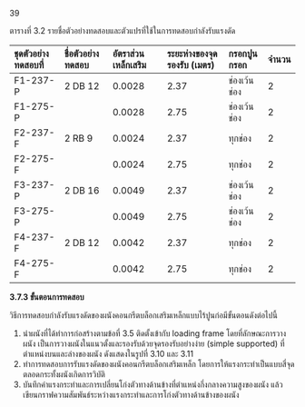 
39

ตารางที่ 3.2 รายชื่อตัวอย่างทดสอบและตัวแปรที่ใช้ในการทดสอบกำลังรับแรงดัด

| ชุดตัวอย่าง ทดสอบที่ | ชื่อตัวอย่าง ทดสอบ | อัตราส่วน เหล็กเสริม | ระยะห่างของจุด รองรับ (เมตร) | กรอกปูน กรอก | จำนวน |
| :------------- | :------------- | :-------------- | :----------------- | :------------ | :------ |
| F1-237-P       | 2 DB 12        | 0.0028          | 2.37               | ช่องเว้นช่อง | 2       |
| F1-275-P       |                | 0.0028          | 2.75               | ช่องเว้นช่อง | 2       |
| F2-237-F       | 2 RB 9         | 0.0024          | 2.37               | ทุกช่อง      | 2       |
| F2-275-F       |                | 0.0024          | 2.75               | ทุกช่อง      | 2       |
| F3-237-P       | 2 DB 16        | 0.0049          | 2.37               | ช่องเว้นช่อง | 2       |
| F3-275-P       |                | 0.0049          | 2.75               | ช่องเว้นช่อง | 2       |
| F4-237-F       | 2 DB 12        | 0.0042          | 2.37               | ทุกช่อง      | 2       |
| F4-275-F       |                | 0.0042          | 2.75               | ทุกช่อง      | 2       |

**3.7.3 ขั้นตอนการทดสอบ**

วิธีการทดสอบกำลังรับแรงดัดของผนังคอนกรีตบล็อกเสริมเหล็กแบบไร้ปูนก่อมีขั้นตอนดังต่อไปนี้

1. นำผนังที่ได้ทำการก่อสร้างตามข้อที่ 3.5 ติดตั้งเข้ากับ loading frame โดยที่ลักษณะการวางผนัง เป็นการวางผนังในแนวตั้งและรองรับด้วยจุดรองรับอย่างง่าย (simple supported) ที่ตำแหน่งบนและล่างของผนัง ดังแสดงในรูปที่ 3.10 และ 3.11
2. ทำการทดสอบการรับแรงดัดของผนังคอนกรีตบล็อกเสริมเหล็ก โดยการให้แรงกระทำเป็นแบบสี่จุดตลอดกระทั้งผนังเกิดการวิบัติ
3. บันทึกค่าแรงกระทำและการเปลี่ยนโก่งตัวทางด้านข้างที่ตำแหน่งกึ่งกลางความสูงของผนัง แล้วเขียนกราฟความสัมพันธ์ระหว่างแรงกระทำและการโก่งตัวทางด้านข้างของผนัง
